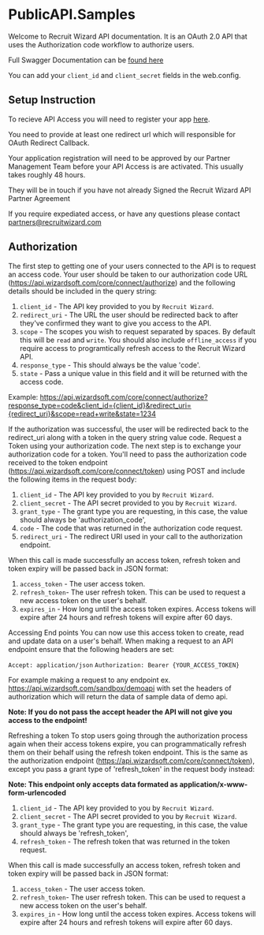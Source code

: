 # PublicAPI.Samples

Welcome to Recruit Wizard API documentation. It is an OAuth 2.0 API that uses the Authorization code workflow to authorize users.

Full Swagger Documentation can be [found here](https://api.wizardsoft.com/swagger)

You can add your `client_id` and `client_secret` fields in the web.config.

## Setup Instruction

To recieve API Access you will need to register your app [here](https://api.wizardsoft.com/RegisterApp). 

You need to provide at least one redirect url which will responsible for OAuth Redirect Callback. 

Your application registration will need to be approved by our Partner Management Team before your API Access is are activated. This usually takes roughly 48 hours.

They will be in touch if you have not already Signed the Recruit Wizard API Partner Agreement

If you require expediated access, or have any questions please contact [partners@recruitwizard.com](mailto:partners@recruitwizard.com)

## Authorization
The first step to getting one of your users connected to the API is to request an access code. Your user should be taken to our authorization code URL (https://api.wizardsoft.com/core/connect/authorize) and the following details should be included in the query string:

1. `client_id` - The API key provided to you by `Recruit Wizard`.
2. `redirect_uri` - The URL the user should be redirected back to after they've confirmed they want to give you access to the API.
3. `scope` - The scopes you wish to request separated by spaces. By default this will be `read` and `write`. You should also include `offline_access` if you require access to programtically refresh access to the Recruit Wizard API.
4. `response_type` - This should always be the value 'code'.
5. `state` - Pass a unique value in this field and it will be returned with the access code.

Example: https://api.wizardsoft.com/core/connect/authorize?response_type=code&client_id={client_id}&redirect_uri={redirect_uri}&scope=read+write&state=1234

If the authorization was successful, the user will be redirected back to the redirect_uri along with a token in the query string value code. Request a Token using your authorization code. The next step is to exchange your authorization code for a token. You'll need to pass the authorization code received to the token endpoint (https://api.wizardsoft.com/core/connect/token) using POST and include the following items in the request body:

1. `client_id` - The API key provided to you by `Recruit Wizard`.
2. `client_secret` - The API secret provided to you by `Recruit Wizard`.
3. `grant_type` - The grant type you are requesting, in this case, the value should always be 'authorization_code',
4. `code` - The code that was returned in the authorization code request.
5. `redirect_uri` - The redirect URI used in your call to the authorization endpoint.

When this call is made successfully an access token, refresh token and token expiry will be passed back in JSON format:
1. `access_token` - The user access token.
2. `refresh_token`- The user refresh token. This can be used to request a new access token on the user's behalf.
3. `expires_in` - How long until the access token expires. Access tokens will expire after 24 hours and refresh tokens will expire after 60 days.

Accessing End points You can now use this access token to create, read and update data on a user's behalf. When making a request to an API endpoint ensure that the following headers are set:

`Accept: application/json`
`Authorization: Bearer {YOUR_ACCESS_TOKEN}`

For example making a request to any endpoint ex. https://api.wizardsoft.com/sandbox/demoapi with set the headers of authorization which will return the data of sample data of demo api. 

**Note: If you do not pass the accept header the API will not give you access to the endpoint!**

Refreshing a token To stop users going through the authorization process again when their access tokens expire, you can programmatically refresh them on their behalf using the refresh token endpoint. This is the same as the authorization endpoint (https://api.wizardsoft.com/core/connect/token), except you pass a grant type of 'refresh_token' in the request body instead:

**Note: This endpoint only accepts data formated as application/x-www-form-urlencoded**

1. `client_id` - The API key provided to you by `Recruit Wizard`.
2. `client_secret` - The API secret provided to you by `Recruit Wizard`.
3. `grant_type` - The grant type you are requesting, in this case, the value should always be 'refresh_token',
4. `refresh_token` - The refresh token that was returned in the token request.

When this call is made successfully an access token, refresh token and token expiry will be passed back in JSON format:
1. `access_token` - The user access token.
2. `refresh_token`- The user refresh token. This can be used to request a new access token on the user's behalf.
3. `expires_in` - How long until the access token expires. Access tokens will expire after 24 hours and refresh tokens will expire after 60 days.
